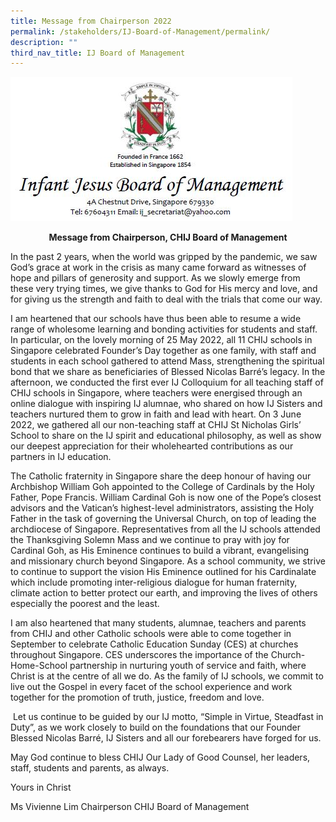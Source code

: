 ```yaml
---
title: Message from Chairperson 2022
permalink: /stakeholders/IJ-Board-of-Management/permalink/
description: ""
third_nav_title: IJ Board of Management
---
```

![](/images/Header.jpeg)

<center><b>Message from Chairperson, CHIJ Board of Management</b></center>

In the past 2 years, when the world was gripped by the pandemic, we saw God’s grace at work in the crisis as many came forward as witnesses of hope and pillars of generosity and support. As we slowly emerge from these very trying times, we give thanks to God for His mercy and love, and for giving us the strength and faith to deal with the trials that come our way. 

  

I am heartened that our schools have thus been able to resume a wide range of wholesome learning and bonding activities for students and staff. In particular, on the lovely morning of 25 May 2022, all 11 CHIJ schools in Singapore celebrated Founder’s Day together as one family, with staff and students in each school gathered to attend Mass, strengthening the spiritual bond that we share as beneficiaries of Blessed Nicolas Barré’s legacy. In the afternoon, we conducted the first ever IJ Colloquium for all teaching staff of CHIJ schools in Singapore, where teachers were energised through an online dialogue with inspiring IJ alumnae, who shared on how IJ Sisters and teachers nurtured them to grow in faith and lead with heart. On 3 June 2022, we gathered all our non-teaching staff at CHIJ St Nicholas Girls’ School to share on the IJ spirit and educational philosophy, as well as show our deepest appreciation for their wholehearted contributions as our partners in IJ education. 

  

The Catholic fraternity in Singapore share the deep honour of having our Archbishop William Goh appointed to the College of Cardinals by the Holy Father, Pope Francis. William Cardinal Goh is now one of the Pope’s closest advisors and the Vatican’s highest-level administrators, assisting the Holy Father in the task of governing the Universal Church, on top of leading the archdiocese of Singapore. Representatives from all the IJ schools attended the Thanksgiving Solemn Mass and we continue to pray with joy for Cardinal Goh, as His Eminence continues to build a vibrant, evangelising and missionary church beyond Singapore. As a school community, we strive to continue to support the vision His Eminence outlined for his Cardinalate which include promoting inter-religious dialogue for human fraternity, climate action to better protect our earth, and improving the lives of others especially the poorest and the least. 

  

I am also heartened that many students, alumnae, teachers and parents from CHIJ and other Catholic schools were able to come together in September to celebrate Catholic Education Sunday (CES) at churches throughout Singapore. CES underscores the importance of the Church-Home-School partnership in nurturing youth of service and faith, where Christ is at the centre of all we do. As the family of IJ schools, we commit to live out the Gospel in every facet of the school experience and work together for the promotion of truth, justice, freedom and love.

  

 Let us continue to be guided by our IJ motto, “Simple in Virtue, Steadfast in Duty”, as we work closely to build on the foundations that our Founder Blessed Nicolas Barré, IJ Sisters and all our forebearers have forged for us. 

  

May God continue to bless CHIJ Our Lady of Good Counsel, her leaders, staff, students and parents, as always.

  

  

Yours in Christ

  

  

Ms Vivienne Lim
Chairperson
CHIJ Board of Management